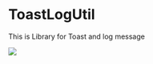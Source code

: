 # ToastLogUtil
This is Library for Toast and log message

[![](https://jitpack.io/v/RishabhRawatAndroid/ToastLogUtil.svg)](https://jitpack.io/#RishabhRawatAndroid/ToastLogUtil)
